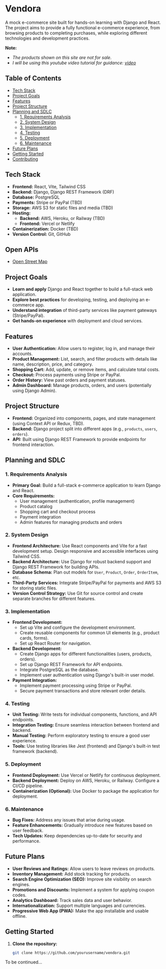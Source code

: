 # Vendora
A mock e-commerce site built for hands-on learning with Django and React. The project aims to provide a fully functional e-commerce experience, from browsing products to completing purchases, while exploring different technologies and development practices.

**Note:** 
- *The products shown on this site are not for sale.*
- *I will be using this youtube video tutorial for guidance: [video](https://www.youtube.com/watch?v=aPdgotL6Wuc&list=PL_KegS2ON4s6DqLCavZ3b8zUKP8j9T-zM&index=5)*


## Table of Contents
- [Tech Stack](#tech-stack)
- [Project Goals](#project-goals)
- [Features](#features)
- [Project Structure](#project-structure)
- [Planning and SDLC](#planning-and-sdlc)
  - [1. Requirements Analysis](#1-requirements-analysis)
  - [2. System Design](#2-system-design)
  - [3. Implementation](#3-implementation)
  - [4. Testing](#4-testing)
  - [5. Deployment](#5-deployment)
  - [6. Maintenance](#6-maintenance)
- [Future Plans](#future-plans)
- [Getting Started](#getting-started)
- [Contributing](#contributing)

## Tech Stack
- **Frontend:** React, Vite, Tailwind CSS
- **Backend:** Django, Django REST Framework (DRF)
- **Database:** PostgreSQL
- **Payments:** Stripe or PayPal (TBD)
- **Storage:** AWS S3 for static files and media (TBD)
- **Hosting:** 
  - **Backend:** AWS, Heroku, or Railway (TBD)
  - **Frontend:** Vercel or Netlify
- **Containerization:** Docker (TBD)
- **Version Control:** Git, GitHub

## Open APIs
- [Open Street Map](https://www.openstreetmap.org/copyright)

## Project Goals
- **Learn and apply** Django and React together to build a full-stack web application.
- **Explore best practices** for developing, testing, and deploying an e-commerce app.
- **Understand integration** of third-party services like payment gateways (Stripe/PayPal).
- **Get hands-on experience** with deployment and cloud services.

## Features
- **User Authentication:** Allow users to register, log in, and manage their accounts.
- **Product Management:** List, search, and filter products with details like name, description, price, and category.
- **Shopping Cart:** Add, update, or remove items, and calculate total costs.
- **Checkout:** Process payments using Stripe or PayPal.
- **Order History:** View past orders and payment statuses.
- **Admin Dashboard:** Manage products, orders, and users (potentially using Django Admin).

## Project Structure
- **Frontend:** Organized into components, pages, and state management (using Context API or Redux, TBD).
- **Backend:** Django project split into different apps (e.g., `products`, `users`, `orders`).
- **API:** Built using Django REST Framework to provide endpoints for frontend interaction.

## Planning and SDLC
### 1. Requirements Analysis
- **Primary Goal:** Build a full-stack e-commerce application to learn Django and React.
- **Core Requirements:**
  - User management (authentication, profile management)
  - Product catalog
  - Shopping cart and checkout process
  - Payment integration
  - Admin features for managing products and orders

### 2. System Design
- **Frontend Architecture:** Use React components and Vite for a fast development setup. Design responsive and accessible interfaces using Tailwind CSS.
- **Backend Architecture:** Use Django for robust backend support and Django REST Framework for building APIs.
- **Database Schema:** Plan out models for `User`, `Product`, `Order`, `OrderItem`, etc.
- **Third-Party Services:** Integrate Stripe/PayPal for payments and AWS S3 for storing static files.
- **Version Control Strategy:** Use Git for source control and create separate branches for different features.

### 3. Implementation
- **Frontend Development:** 
  - Set up Vite and configure the development environment.
  - Create reusable components for common UI elements (e.g., product cards, forms).
  - Set up React Router for navigation.
- **Backend Development:** 
  - Create Django apps for different functionalities (users, products, orders).
  - Set up Django REST Framework for API endpoints.
  - Integrate PostgreSQL as the database.
  - Implement user authentication using Django's built-in user model.
- **Payment Integration:** 
  - Implement payment processing using Stripe or PayPal.
  - Secure payment transactions and store relevant order details.

### 4. Testing
- **Unit Testing:** Write tests for individual components, functions, and API endpoints.
- **Integration Testing:** Ensure seamless interaction between frontend and backend.
- **Manual Testing:** Perform exploratory testing to ensure a good user experience.
- **Tools:** Use testing libraries like Jest (frontend) and Django's built-in test framework (backend).

### 5. Deployment
- **Frontend Deployment:** Use Vercel or Netlify for continuous deployment.
- **Backend Deployment:** Deploy on AWS, Heroku, or Railway. Configure a CI/CD pipeline.
- **Containerization (Optional):** Use Docker to package the application for deployment.

### 6. Maintenance
- **Bug Fixes:** Address any issues that arise during usage.
- **Feature Enhancements:** Gradually introduce new features based on user feedback.
- **Tech Updates:** Keep dependencies up-to-date for security and performance.

## Future Plans
- **User Reviews and Ratings:** Allow users to leave reviews on products.
- **Inventory Management:** Add stock tracking for products.
- **Search Engine Optimization (SEO):** Improve site visibility on search engines.
- **Promotions and Discounts:** Implement a system for applying coupon codes.
- **Analytics Dashboard:** Track sales data and user behavior.
- **Internationalization:** Support multiple languages and currencies.
- **Progressive Web App (PWA):** Make the app installable and usable offline.

## Getting Started
1. **Clone the repository:** 
   ```bash
   git clone https://github.com/yourusername/vendora.git
To be continued...
